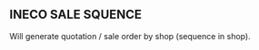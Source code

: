 INECO SALE SQUENCE
-------------------------------------------
Will generate quotation / sale order by shop (sequence in shop).